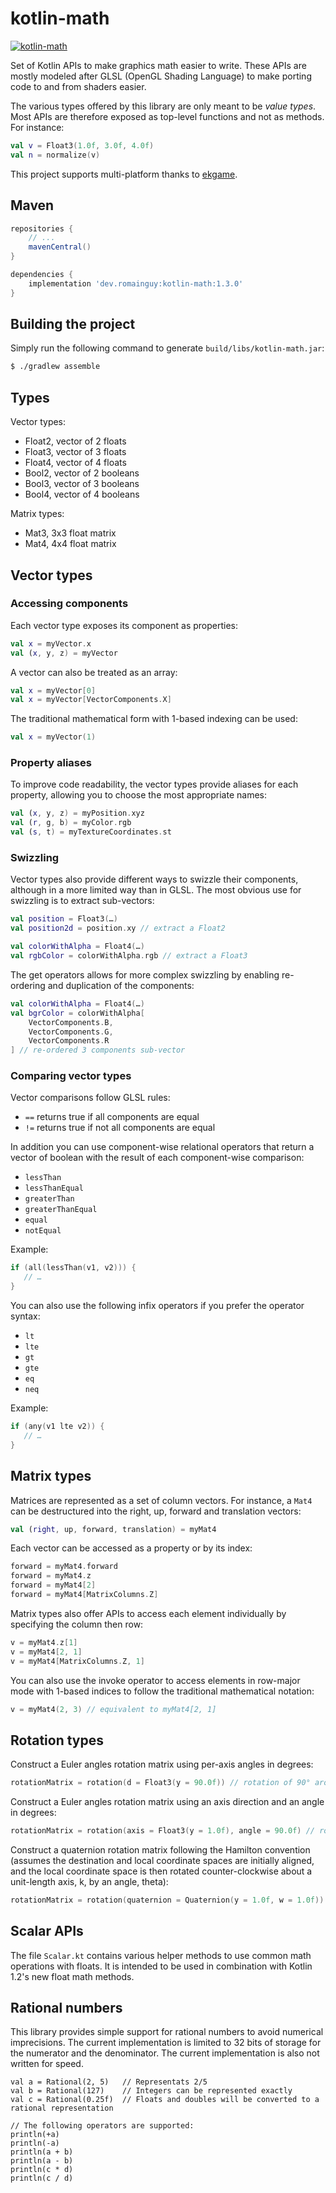 # kotlin-math

[![kotlin-math](https://maven-badges.herokuapp.com/maven-central/dev.romainguy/kotlin-math/badge.svg?subject=kotlin-math)](https://maven-badges.herokuapp.com/maven-central/dev.romainguy/kotlin-math)

Set of Kotlin APIs to make graphics math easier to write. These APIs are mostly
modeled after GLSL (OpenGL Shading Language) to make porting code to and from
shaders easier.

The various types offered by this library are only meant to be _value types_.
Most APIs are therefore exposed as top-level functions and not as methods.
For instance:

```kotlin
val v = Float3(1.0f, 3.0f, 4.0f)
val n = normalize(v)
```

This project supports multi-platform thanks to [ekgame](https://github.com/ekgame).

## Maven

```gradle
repositories {
    // ...
    mavenCentral()
}

dependencies {
    implementation 'dev.romainguy:kotlin-math:1.3.0'
}
```

## Building the project

Simply run the following command to generate `build/libs/kotlin-math.jar`:

```bash
$ ./gradlew assemble
```

## Types

Vector types:
- Float2, vector of 2 floats
- Float3, vector of 3 floats
- Float4, vector of 4 floats
- Bool2, vector of 2 booleans
- Bool3, vector of 3 booleans
- Bool4, vector of 4 booleans

Matrix types:
- Mat3, 3x3 float matrix
- Mat4, 4x4 float matrix

## Vector types

### Accessing components

Each vector type exposes its component as properties:

```kotlin
val x = myVector.x
val (x, y, z) = myVector
```

A vector can also be treated as an array:

```kotlin
val x = myVector[0]
val x = myVector[VectorComponents.X]
```

The traditional mathematical form with 1-based indexing can be used:

```kotlin
val x = myVector(1)
```

### Property aliases

To improve code readability, the vector types provide aliases for each property,
allowing you to choose the most appropriate names:

```kotlin
val (x, y, z) = myPosition.xyz
val (r, g, b) = myColor.rgb
val (s, t) = myTextureCoordinates.st
```

### Swizzling

Vector types also provide different ways to swizzle their components, although
in a more limited way than in GLSL. The most obvious use for swizzling is to
extract sub-vectors:

```kotlin
val position = Float3(…)
val position2d = position.xy // extract a Float2

val colorWithAlpha = Float4(…)
val rgbColor = colorWithAlpha.rgb // extract a Float3
```

The get operators allows for more complex swizzling by enabling re-ordering and
duplication of the components:

```kotlin
val colorWithAlpha = Float4(…)
val bgrColor = colorWithAlpha[
    VectorComponents.B,
    VectorComponents.G,
    VectorComponents.R
] // re-ordered 3 components sub-vector
```

### Comparing vector types

Vector comparisons follow GLSL rules:
- `==` returns true if all components are equal 
- `!=` returns true if not all components are equal

In addition you can use component-wise relational operators that return a vector
of boolean with the result of each component-wise comparison:
- `lessThan`
- `lessThanEqual`
- `greaterThan`
- `greaterThanEqual`
- `equal`
- `notEqual`

Example:

```kotlin
if (all(lessThan(v1, v2))) {
   // …
}
```

You can also use the following infix operators if you prefer the operator
syntax:
- `lt`
- `lte`
- `gt`
- `gte`
- `eq`
- `neq`

Example:

```kotlin
if (any(v1 lte v2)) {
   // …
}
```

## Matrix types

Matrices are represented as a set of column vectors. For instance, a `Mat4` can
be destructured into the right, up, forward and translation vectors:

```kotlin
val (right, up, forward, translation) = myMat4
```

Each vector can be accessed as a property or by its index:

```kotlin
forward = myMat4.forward
forward = myMat4.z
forward = myMat4[2]
forward = myMat4[MatrixColumns.Z]
```

Matrix types also offer APIs to access each element individually by specifying
the column then row:

```kotlin
v = myMat4.z[1]
v = myMat4[2, 1]
v = myMat4[MatrixColumns.Z, 1]
```

You can also use the invoke operator to access elements in row-major mode with
1-based indices to follow the traditional mathematical notation:

```kotlin
v = myMat4(2, 3) // equivalent to myMat4[2, 1]
```

## Rotation types

Construct a Euler angles rotation matrix using per-axis angles in degrees:

```kotlin
rotationMatrix = rotation(d = Float3(y = 90.0f)) // rotation of 90° around y axis
```

Construct a Euler angles rotation matrix using an axis direction and an angle in degrees:

```kotlin
rotationMatrix = rotation(axis = Float3(y = 1.0f), angle = 90.0f) // rotation of 90° around y axis
```

Construct a quaternion rotation matrix following the Hamilton convention (assumes the
destination and local coordinate spaces are initially aligned, and the local coordinate
space is then rotated counter-clockwise about a unit-length axis, k, by an angle, theta):

```kotlin
rotationMatrix = rotation(quaternion = Quaternion(y = 1.0f, w = 1.0f)) // rotation of 90° around y axis
```

## Scalar APIs

The file `Scalar.kt` contains various helper methods to use common math operations
with floats. It is intended to be used in combination with Kotlin 1.2's new float
math methods.

## Rational numbers

This library provides simple support for rational numbers to avoid numerical imprecisions. The
current implementation is limited to 32 bits of storage for the numerator and the denominator.
The current implementation is also not written for speed.

```
val a = Rational(2, 5)   // Representats 2/5
val b = Rational(127)    // Integers can be represented exactly
val c = Rational(0.25f)  // Floats and doubles will be converted to a rational representation

// The following operators are supported:
println(+a)
println(-a)
println(a + b)
println(a - b)
println(c * d)
println(c / d)
```
